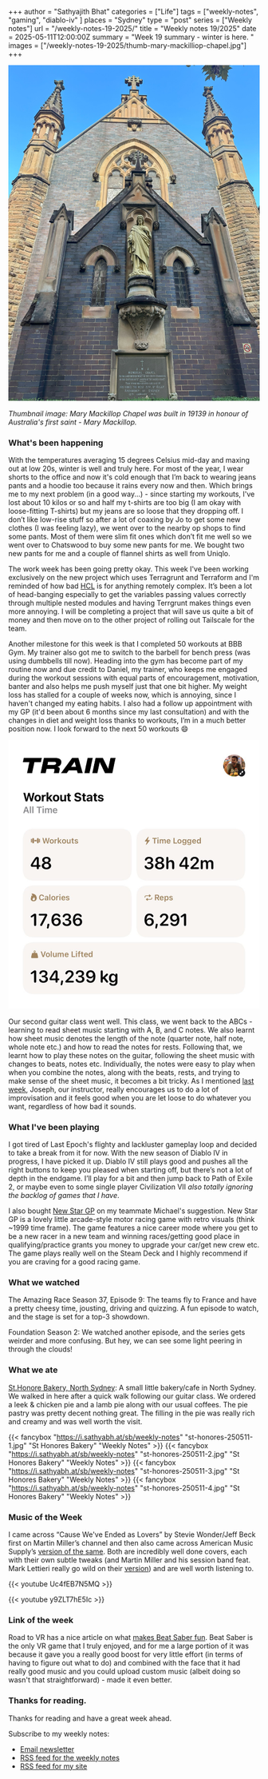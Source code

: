 +++
author = "Sathyajith Bhat"
categories = ["Life"]
tags = ["weekly-notes", "gaming", "diablo-iv" ]
places = "Sydney"
type = "post"
series = ["Weekly notes"]
url = "/weekly-notes-19-2025/"
title = "Weekly notes 19/2025"
date = 2025-05-11T12:00:00Z
summary = "Week 19 summary - winter is here. "
images = ["/weekly-notes-19-2025/thumb-mary-mackilliop-chapel.jpg"]
+++

![](thumb-mary-mackilliop-chapel.jpg)

_Thumbnail image: Mary Mackillop Chapel was built in 19139 in honour of Australia's first saint - Mary Mackillop._

### What's been happening

With the temperatures averaging 15 degrees Celsius mid-day and maxing out at low 20s, winter is well and truly here. For most of the year, I wear shorts to the office and now it's cold enough that I’m back to wearing jeans pants and a hoodie too because it rains every now and then. Which brings me to my next problem (in a good way...) - since starting my workouts, I've lost about 10 kilos or so and half my t-shirts are too big (I am okay with loose-fitting T-shirts) but my jeans are so loose that they dropping off. I don’t like low-rise stuff so after a lot of coaxing by Jo to get some new clothes (I was feeling lazy), we went over to the nearby op shops to find some pants. Most of them were slim fit ones which don’t fit me well so we went over to Chatswood to buy some new pants for me. We bought two new pants for me and a couple of flannel shirts as well from Uniqlo.

The work week has been going pretty okay. This week I've been working exclusively on the new project which uses Terragrunt and Terraform and I'm reminded of how bad [HCL](https://developer.hashicorp.com/terraform/language/syntax/configuration) is for anything remotely complex. It’s been a lot of head-banging especially to get the variables passing values correctly through multiple nested modules and having Terrgrunt makes things even more annoying. I will be completing a project that will save us quite a bit of money and then move on to the other project of rolling out Tailscale for the team.

Another milestone for this week is that I completed 50 workouts at BBB Gym. My trainer also got me to switch to the barbell for bench press (was using dumbbells till now). Heading into the gym has become part of my routine now and due credit to Daniel, my trainer, who keeps me engaged during the workout sessions with equal parts of encouragement, motivation, banter and also helps me push myself just that one bit higher. My weight loss has stalled for a couple of weeks now, which is annoying, since I haven't changed my eating habits. I also had a follow up appointment with my GP (it'd been about 6 months since my last consultation) and with the changes in diet and weight loss thanks to workouts, I’m in a much better position now. I look forward to the next 50 workouts 😄

![Train Fitness Stats](train-fitness-stats.jpg)

Our second guitar class went well. This class, we went back to the ABCs - learning to read sheet music starting with A, B, and C notes. We also learnt how sheet music denotes the length of the note (quarter note, half note, whole note etc.) and how to read the notes for rests. Following that, we learnt how to play these notes on the guitar, following the sheet music with changes to beats, notes etc. Individually, the notes were easy to play when when you combine the notes, along with the beats, rests, and trying to make sense of the sheet music, it becomes a bit tricky. As I mentioned [last week](/weekly-notes-18-2025/), Joseph, our instructor, really encourages us to do a lot of improvisation and it feels good when you are let loose to do whatever you want, regardless of how bad it sounds.

### What I've been playing

I got tired of Last Epoch's flighty and lackluster gameplay loop and decided to take a break from it for now. With the new season of Diablo IV in progress, I have picked it up. Diablo IV still plays good and pushes all the right buttons to keep you pleased when starting off, but there’s not a lot of depth in the endgame. I’ll play for a bit and then jump back to Path of Exile 2, or maybe even to some single player Civilization VII _also totally ignoring the backlog of games that I have_.

I also bought [New Star GP](https://store.steampowered.com/app/2217580/New_Star_GP/) on my teammate Michael's suggestion. New Star GP is a lovely little arcade-style motor racing game with retro visuals (think ~1999 time frame). The game features a nice career mode where you get to be a new racer in a new team and winning races/getting good place in qualifying/practice grants you money to upgrade your car/get new crew etc. The game plays really well on the Steam Deck and I highly recommend if you are craving for a good racing game.

### What we watched

The Amazing Race Season 37, Episode 9: The teams fly to France and have a pretty cheesy time, jousting, driving and quizzing. A fun episode to watch, and the stage is set for a top-3 showdown.

Foundation Season 2: We watched another episode, and the series gets weirder and more confusing. But hey, we can see some light peering in through the clouds!

### What we ate

[St.Honore Bakery, North Sydney](https://maps.app.goo.gl/zpLBFzvksoJoMo1G9): A small little bakery/cafe in North Sydney. We walked in here after a quick walk following our guitar class. We ordered a leek & chicken pie and a lamb pie along with our usual coffees. The pie pastry was pretty decent nothing great. The filling in the pie was really rich and creamy and was well worth the visit.

{{< fancybox "https://i.sathyabh.at/sb/weekly-notes" "st-honores-250511-1.jpg" "St Honores Bakery" "Weekly Notes" >}}
{{< fancybox "https://i.sathyabh.at/sb/weekly-notes" "st-honores-250511-2.jpg" "St Honores Bakery" "Weekly Notes" >}}
{{< fancybox "https://i.sathyabh.at/sb/weekly-notes" "st-honores-250511-3.jpg" "St Honores Bakery" "Weekly Notes" >}}
{{< fancybox "https://i.sathyabh.at/sb/weekly-notes" "st-honores-250511-4.jpg" "St Honores Bakery" "Weekly Notes" >}}

### Music of the Week

I came across “Cause We've Ended as Lovers” by Stevie Wonder/Jeff Beck first on Martin Miller’s channel and then also came across American Music Supply’s [version of the same](https://www.youtube.com/watch?v=Uc4fEB7N5MQ). Both are incredibly well done covers, each with their own subtle tweaks (and Martin Miller and his session band feat. Mark Lettieri really go wild on their [version](https://www.youtube.com/watch?v=y9ZLT7hE5Ic)) and are well worth listening to.

{{< youtube Uc4fEB7N5MQ >}}

{{< youtube y9ZLT7hE5Ic >}}

### Link of the week

Road to VR has a nice article on what [makes Beat Saber fun](https://www.roadtovr.com/beat-saber-instructed-motion-until-you-fall-inside-xr-design/). Beat Saber is the only VR game that I truly enjoyed, and for me a large portion of it was because it gave you a really good boost for very little effort (in terms of having to figure out what to do) and combined with the face that it had really good music and you could upload custom music (albeit doing so wasn't that straightforward) - made it even better.

### Thanks for reading.

Thanks for reading and have a great week ahead.

Subscribe to my weekly notes:

- [Email newsletter](https://sathyabhat.substack.com/)
- [RSS feed for the weekly notes](https://sathyabh.at/series/weekly-notes/index.xml)
- [RSS feed for my site](https://sathyabh.at/index.xml)
